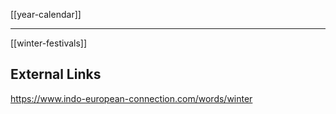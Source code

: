 [[year-calendar]]

---

[[winter-festivals]]


## External Links
https://www.indo-european-connection.com/words/winter
